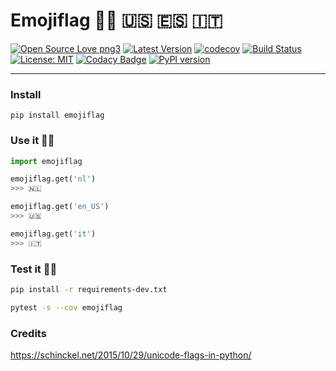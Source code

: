 # Emojiflag 🏳️‍🌈 🇺🇸 🇪🇸 🇮🇹
[![Open Source Love png3](https://badges.frapsoft.com/os/v3/open-source.png?v=103)](https://github.com/ellerbrock/open-source-badges/)
[![Latest Version](https://img.shields.io/pypi/v/emojiflag.svg)](https://pypi.python.org/pypi/emojiflag/)
[![codecov](https://codecov.io/gh/lotrekagency/emojiflag/branch/master/graph/badge.svg)](https://codecov.io/gh/lotrekagency/emojiflag)
[![Build Status](https://travis-ci.org/lotrekagency/emojiflag.svg?branch=master)](https://travis-ci.org/lotrekagency/emojiflag)
[![License: MIT](https://img.shields.io/badge/License-MIT-blue.svg)](https://github.com/lotrekagency/emojiflag/blob/master/LICENSE)
[![Codacy Badge](https://api.codacy.com/project/badge/Grade/6febe99f004349029b9aaa285f9db555)](https://www.codacy.com/app/Owanesh/emojiflag?utm_source=github.com&amp;utm_medium=referral&amp;utm_content=lotrekagency/emojiflag&amp;utm_campaign=Badge_Grade)
[![PyPI version](https://badge.fury.io/py/emojiflag.svg)](https://badge.fury.io/py/emojiflag)

* * *

### Install

    pip install emojiflag

### Use it ✌🏻
```py
import emojiflag

emojiflag.get('nl')
>>> 🇳🇱

emojiflag.get('en_US')
>>> 🇺🇸

emojiflag.get('it')
>>> 🇮🇹

```


### Test it 💪🏻
```sh
pip install -r requirements-dev.txt

pytest -s --cov emojiflag
```


### Credits

https://schinckel.net/2015/10/29/unicode-flags-in-python/

